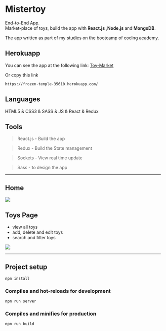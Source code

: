 # Mistertoy
End-to-End App.
<br/>
Market-place of toys, build the app with **React.js** ,**Node.js** and **MongoDB**.

The app written as part of my studies on the bootcamp of coding academy.

## Herokuapp
You can see the app at the following link:
[Toy-Market](https://frozen-temple-35610.herokuapp.com/)

Or copy this link

`https://frozen-temple-35610.herokuapp.com/`

## Languages 
HTML5 & CSS3 & SASS & JS & React & Redux

## Tools
 
>React.js - Build the app

>Redux    - Build the State management

>Sockets - View real time update

>Sass - to design the app

---

## Home
 <img src="https://i.im.ge/2021/10/14/ory0Vc.jpg"/> 

## Toys Page
- view all toys
- add, delete and edit toys
- search and filter toys
<img src="https://i.im.ge/2021/10/14/ory9rL.jpg"/>

---

## Project setup
```
npm install
```

### Compiles and hot-reloads for development
```
npm run server
```

### Compiles and minifies for production
```
npm run build
```

 

